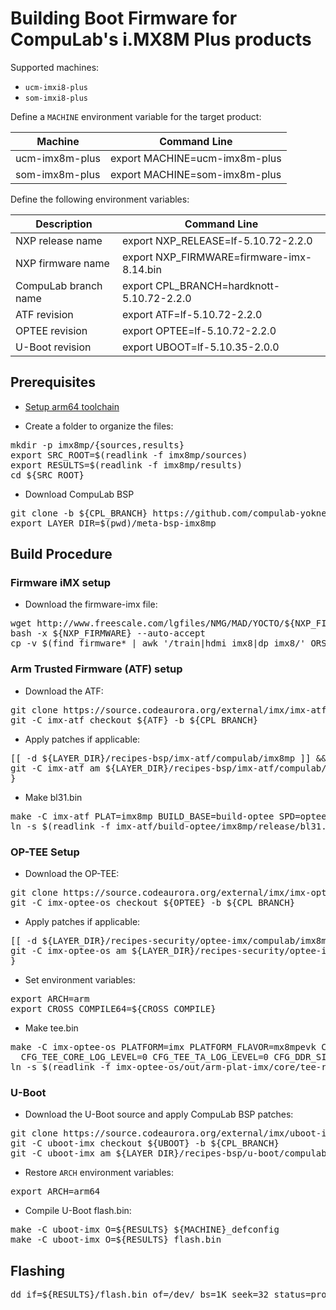 # Building Boot Firmware for CompuLab's i.MX8M Plus products

Supported machines:

* `ucm-imxi8-plus`
* `som-imxi8-plus`

Define a `MACHINE` environment variable for the target product:

|Machine|Command Line|
|---|---|
|ucm-imx8m-plus|export MACHINE=ucm-imx8m-plus
|som-imx8m-plus|export MACHINE=som-imx8m-plus

Define the following environment variables:

|Description|Command Line|
|---|---|
|NXP release name|export NXP_RELEASE=lf-5.10.72-2.2.0|
|NXP firmware name|export NXP_FIRMWARE=firmware-imx-8.14.bin|
|CompuLab branch name|export CPL_BRANCH=hardknott-5.10.72-2.2.0|
|ATF revision|export ATF=lf-5.10.72-2.2.0|
|OPTEE revision|export OPTEE=lf-5.10.72-2.2.0|
|U-Boot revision|export UBOOT=lf-5.10.35-2.0.0|

## Prerequisites
* [Setup arm64 toolchain](https://github.com/compulab-yokneam/meta-bsp-imx8mp/blob/hardknott-5.10.72-2.2.0/Documentation/toolchain.md)

* Create a folder to organize the files:
<pre>
mkdir -p imx8mp/{sources,results}
export SRC_ROOT=$(readlink -f imx8mp/sources)
export RESULTS=$(readlink -f imx8mp/results)
cd ${SRC_ROOT}
</pre>

* Download CompuLab BSP
<pre>
git clone -b ${CPL_BRANCH} https://github.com/compulab-yokneam/meta-bsp-imx8mp.git
export LAYER_DIR=$(pwd)/meta-bsp-imx8mp
</pre>

## Build Procedure
### Firmware iMX setup
* Download the firmware-imx file:
<pre>
wget http://www.freescale.com/lgfiles/NMG/MAD/YOCTO/${NXP_FIRMWARE}
bash -x ${NXP_FIRMWARE} --auto-accept
cp -v $(find firmware* | awk '/train|hdmi_imx8|dp_imx8/' ORS=" ") ${RESULTS}
</pre>

### Arm Trusted Firmware (ATF) setup
* Download the ATF:
<pre>
git clone https://source.codeaurora.org/external/imx/imx-atf.git
git -C imx-atf checkout ${ATF} -b ${CPL_BRANCH}
</pre>
* Apply patches if applicable:
<pre>
[[ -d ${LAYER_DIR}/recipes-bsp/imx-atf/compulab/imx8mp ]] && { \
git -C imx-atf am ${LAYER_DIR}/recipes-bsp/imx-atf/compulab/imx8mp/*.patch
}
</pre>
* Make bl31.bin
<pre>
make -C imx-atf PLAT=imx8mp BUILD_BASE=build-optee SPD=opteed bl31
ln -s $(readlink -f imx-atf/build-optee/imx8mp/release/bl31.bin) ${RESULTS}/
</pre>

### OP-TEE Setup
* Download the OP-TEE:
<pre>
git clone https://source.codeaurora.org/external/imx/imx-optee-os
git -C imx-optee-os checkout ${OPTEE} -b ${CPL_BRANCH}
</pre>
* Apply patches if applicable:
<pre>
[[ -d ${LAYER_DIR}/recipes-security/optee-imx/compulab/imx8mp ]] && { \
git -C imx-optee-os am ${LAYER_DIR}/recipes-security/optee-imx/compulab/imx8mp/*.patch
}
</pre>
* Set environment variables:
<pre>
export ARCH=arm
export CROSS_COMPILE64=${CROSS_COMPILE}
</pre>
* Make tee.bin
<pre>
make -C imx-optee-os PLATFORM=imx PLATFORM_FLAVOR=mx8mpevk CFG_WERROR=y \
  CFG_TEE_CORE_LOG_LEVEL=0 CFG_TEE_TA_LOG_LEVEL=0 CFG_DDR_SIZE=0x200000000ULL
ln -s $(readlink -f imx-optee-os/out/arm-plat-imx/core/tee-raw.bin) ${RESULTS}/tee.bin
</pre>

### U-Boot
* Download the U-Boot source and apply CompuLab BSP patches:
<pre>
git clone https://source.codeaurora.org/external/imx/uboot-imx.git
git -C uboot-imx checkout ${UBOOT} -b ${CPL_BRANCH}
git -C uboot-imx am ${LAYER_DIR}/recipes-bsp/u-boot/compulab/imx8mp/*.patch
</pre>
* Restore `ARCH` environment variables:
<pre>
export ARCH=arm64
</pre>
* Compile U-Boot flash.bin:
<pre>
make -C uboot-imx O=${RESULTS} ${MACHINE}_defconfig
make -C uboot-imx O=${RESULTS} flash.bin
</pre>

## Flashing
<pre>
dd if=${RESULTS}/flash.bin of=/dev/<your device> bs=1K seek=32 status=progress
</pre>
